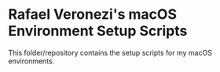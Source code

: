 # Rafael Veronezi's macOS Environment Setup Scripts

This folder/repository contains the setup scripts for my macOS environments.